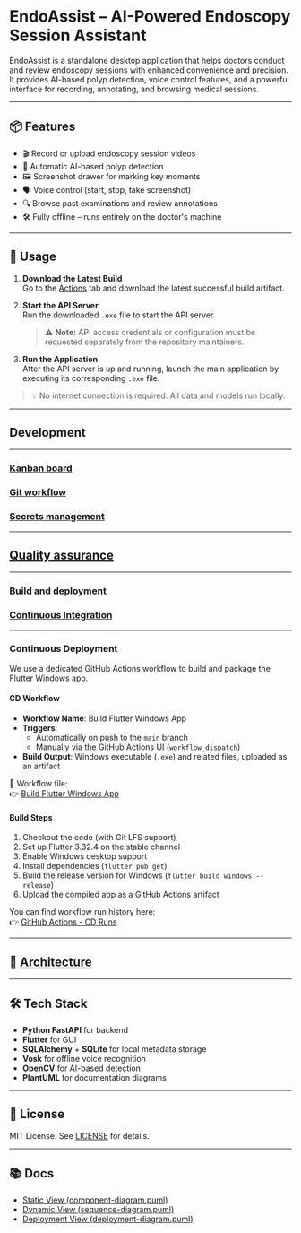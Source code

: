 # EndoAssist – AI-Powered Endoscopy Session Assistant

EndoAssist is a standalone desktop application that helps doctors conduct and review endoscopy sessions with enhanced convenience and precision. It provides AI-based polyp detection, voice control features, and a powerful interface for recording, annotating, and browsing medical sessions.

---

## 📦 Features

- 🎬 Record or upload endoscopy session videos
- 🧠 Automatic AI-based polyp detection
- 🖼️ Screenshot drawer for marking key moments
- 🗣️ Voice control (start, stop, take screenshot)
- 🔍 Browse past examinations and review annotations
- 🛠️ Fully offline – runs entirely on the doctor's machine

---

## 🚀 Usage

1. **Download the Latest Build**  
   Go to the [Actions](https://github.com/your-username/your-repo/actions) tab and download the latest successful build artifact.

2. **Start the API Server**  
   Run the downloaded `.exe` file to start the API server.  
   > ⚠️ **Note:** API access credentials or configuration must be requested separately from the repository maintainers.

3. **Run the Application**  
   After the API server is up and running, launch the main application by executing its corresponding `.exe` file.

> 💡 No internet connection is required. All data and models run locally.

---

## Development

---

### [Kanban board](https://github.com/Kazualov/endoscopy_tool/blob/main/docs/Contributing.md)


### [Git workflow](https://github.com/Kazualov/endoscopy_tool/blob/main/docs/Contributing.md)


### [Secrets management](https://github.com/Kazualov/endoscopy_tool/blob/main/docs/Contributing.md)

---

## [Quality assurance](https://github.com/Kazualov/endoscopy_tool/blob/main/docs/quality_assurance.md)

---

### Build and deployment

### [Continuous Integration](https://github.com/Kazualov/endoscopy_tool/tree/main/docs/automation)

---

### Continuous Deployment

We use a dedicated GitHub Actions workflow to build and package the Flutter Windows app.

#### CD Workflow

- **Workflow Name**: Build Flutter Windows App
- **Triggers**:
  - Automatically on push to the `main` branch
  - Manually via the GitHub Actions UI (`workflow_dispatch`)
- **Build Output**: Windows executable (`.exe`) and related files, uploaded as an artifact

📄 Workflow file:  
👉 [Build Flutter Windows App](https://github.com/Kazualov/endoscopy_tool/blob/main/.github/workflows/windows-build.yml)

#### Build Steps

1. Checkout the code (with Git LFS support)
2. Set up Flutter 3.32.4 on the stable channel
3. Enable Windows desktop support
4. Install dependencies (`flutter pub get`)
5. Build the release version for Windows (`flutter build windows --release`)
6. Upload the compiled app as a GitHub Actions artifact

You can find workflow run history here:  
👉 [GitHub Actions - CD Runs](https://github.com/Kazualov/endoscopy_tool/actions)


---

## 🧱 [Architecture](https://github.com/Kazualov/endoscopy_tool/new/main/docs/architecture)

---

## 🛠️ Tech Stack

- **Python FastAPI** for backend
- **Flutter** for GUI
- **SQLAlchemy** + **SQLite** for local metadata storage
- **Vosk** for offline voice recognition
- **OpenCV** for AI-based detection
- **PlantUML** for documentation diagrams

---

## 📄 License

MIT License. See [LICENSE](./LICENSE) for details.

---

## 📚 Docs

- [Static View (component-diagram.puml)](docs/architecture/static-view/static-diagram.puml)
- [Dynamic View (sequence-diagram.puml)](docs/architecture/dynamic-view/sequence-diagram.puml)
- [Deployment View (deployment-diagram.puml)](docs/architecture/deployment-view/deployment-diagram.puml)
